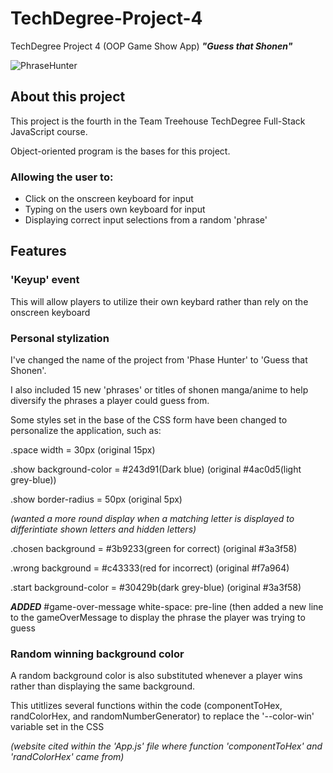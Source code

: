 # TechDegree-Project-4
TechDegree Project 4 (OOP Game Show App) *__"Guess that Shonen"__*

![PhraseHunter](https://github.com/LilCappi/TechDegree-Project-4/assets/110640816/662cb4c7-413f-4307-a80a-967c6cc84e79)
## About this project

This project is the fourth in the Team Treehouse TechDegree Full-Stack JavaScript course.

Object-oriented program is the bases for this project.

### Allowing the user to:

* Click on the onscreen keyboard for input
* Typing on the users own keyboard for input
* Displaying correct input selections from a random 'phrase'

## Features
### 'Keyup' event

This will allow players to utilize their own keybard rather than rely on the onscreen keyboard

### Personal stylization

I've changed the name of the project from 'Phase Hunter' to 'Guess that Shonen'.

I also included 15 new 'phrases' or titles of shonen manga/anime to help diversify the phrases a player could guess from.

Some styles set in the base of the CSS form have been changed to personalize the application, such as:

.space width = 30px (original 15px)

.show background-color = #243d91(Dark blue) (original #4ac0d5(light grey-blue))

.show border-radius = 50px (original 5px) 

*(wanted a more round display when a matching letter is displayed to differintiate shown letters and hidden letters)*

.chosen background = #3b9233(green for correct) (original #3a3f58)

.wrong background = #c43333(red for incorrect) (original #f7a964)

.start background-color = #30429b(dark grey-blue) (original #3a3f58)

*__ADDED__* #game-over-message white-space: pre-line (then added a new line to the gameOverMessage to display the phrase the player was trying to guess

### Random winning background color

A random background color is also substituted whenever a player wins rather than displaying the same background.

This utitlizes several functions within the code (componentToHex, randColorHex, and randomNumberGenerator) to replace the '--color-win' variable set in the CSS

*(website cited within the 'App.js' file where function 'componentToHex' and 'randColorHex' came from)*

